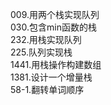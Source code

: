009.用两个栈实现队列 <br>
030.包含min函数的栈 <br>
232.用栈实现队列 <br>
225.队列实现栈 <br>
1441.用栈操作构建数组 <br>
1381.设计一个增量栈 <br>
58-1.翻转单词顺序 <br>
